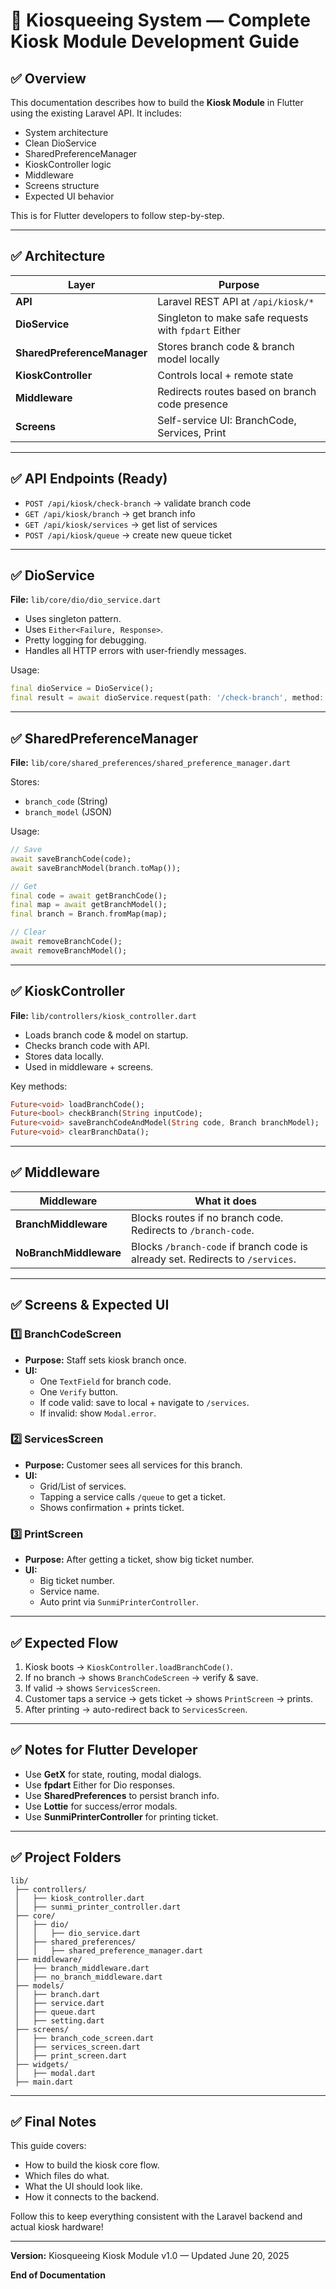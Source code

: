 
# 📑 Kiosqueeing System — Complete Kiosk Module Development Guide

## ✅ Overview

This documentation describes how to build the **Kiosk Module** in Flutter using the existing Laravel API. It includes:
- System architecture
- Clean DioService
- SharedPreferenceManager
- KioskController logic
- Middleware
- Screens structure
- Expected UI behavior

This is for Flutter developers to follow step-by-step.

---

## ✅ Architecture

| Layer | Purpose |
|-------|---------|
| **API** | Laravel REST API at `/api/kiosk/*` |
| **DioService** | Singleton to make safe requests with `fpdart` Either |
| **SharedPreferenceManager** | Stores branch code & branch model locally |
| **KioskController** | Controls local + remote state |
| **Middleware** | Redirects routes based on branch code presence |
| **Screens** | Self-service UI: BranchCode, Services, Print |

---

## ✅ API Endpoints (Ready)

- `POST /api/kiosk/check-branch` → validate branch code
- `GET /api/kiosk/branch` → get branch info
- `GET /api/kiosk/services` → get list of services
- `POST /api/kiosk/queue` → create new queue ticket

---

## ✅ DioService

**File:** `lib/core/dio/dio_service.dart`

- Uses singleton pattern.
- Uses `Either<Failure, Response>`.
- Pretty logging for debugging.
- Handles all HTTP errors with user-friendly messages.

Usage:
```dart
final dioService = DioService();
final result = await dioService.request(path: '/check-branch', method: 'POST', data: {...});
```

---

## ✅ SharedPreferenceManager

**File:** `lib/core/shared_preferences/shared_preference_manager.dart`

Stores:
- `branch_code` (String)
- `branch_model` (JSON)

Usage:
```dart
// Save
await saveBranchCode(code);
await saveBranchModel(branch.toMap());

// Get
final code = await getBranchCode();
final map = await getBranchModel();
final branch = Branch.fromMap(map);

// Clear
await removeBranchCode();
await removeBranchModel();
```

---

## ✅ KioskController

**File:** `lib/controllers/kiosk_controller.dart`

- Loads branch code & model on startup.
- Checks branch code with API.
- Stores data locally.
- Used in middleware + screens.

Key methods:
```dart
Future<void> loadBranchCode();
Future<bool> checkBranch(String inputCode);
Future<void> saveBranchCodeAndModel(String code, Branch branchModel);
Future<void> clearBranchData();
```

---

## ✅ Middleware

| Middleware | What it does |
|------------|---------------|
| **BranchMiddleware** | Blocks routes if no branch code. Redirects to `/branch-code`. |
| **NoBranchMiddleware** | Blocks `/branch-code` if branch code is already set. Redirects to `/services`. |

---

## ✅ Screens & Expected UI

### 1️⃣ BranchCodeScreen

- **Purpose:** Staff sets kiosk branch once.
- **UI:**  
  - One `TextField` for branch code.
  - One `Verify` button.
  - If code valid: save to local + navigate to `/services`.
  - If invalid: show `Modal.error`.

### 2️⃣ ServicesScreen

- **Purpose:** Customer sees all services for this branch.
- **UI:**
  - Grid/List of services.
  - Tapping a service calls `/queue` to get a ticket.
  - Shows confirmation + prints ticket.

### 3️⃣ PrintScreen

- **Purpose:** After getting a ticket, show big ticket number.
- **UI:**
  - Big ticket number.
  - Service name.
  - Auto print via `SunmiPrinterController`.

---

## ✅ Expected Flow

1. Kiosk boots → `KioskController.loadBranchCode()`.
2. If no branch → shows `BranchCodeScreen` → verify & save.
3. If valid → shows `ServicesScreen`.
4. Customer taps a service → gets ticket → shows `PrintScreen` → prints.
5. After printing → auto-redirect back to `ServicesScreen`.

---

## ✅ Notes for Flutter Developer

- Use **GetX** for state, routing, modal dialogs.
- Use **fpdart** Either for Dio responses.
- Use **SharedPreferences** to persist branch info.
- Use **Lottie** for success/error modals.
- Use **SunmiPrinterController** for printing ticket.

---

## ✅ Project Folders

```
lib/
 ├── controllers/
 │   ├── kiosk_controller.dart
 │   ├── sunmi_printer_controller.dart
 ├── core/
 │   ├── dio/
 │   │   ├── dio_service.dart
 │   ├── shared_preferences/
 │   │   ├── shared_preference_manager.dart
 ├── middleware/
 │   ├── branch_middleware.dart
 │   ├── no_branch_middleware.dart
 ├── models/
 │   ├── branch.dart
 │   ├── service.dart
 │   ├── queue.dart
 │   ├── setting.dart
 ├── screens/
 │   ├── branch_code_screen.dart
 │   ├── services_screen.dart
 │   ├── print_screen.dart
 ├── widgets/
 │   ├── modal.dart
 ├── main.dart
```

---

## ✅ Final Notes

This guide covers:
- How to build the kiosk core flow.
- Which files do what.
- What the UI should look like.
- How it connects to the backend.

Follow this to keep everything consistent with the Laravel backend and actual kiosk hardware!

---

**Version:** Kiosqueeing Kiosk Module v1.0 — Updated June 20, 2025

**End of Documentation**
